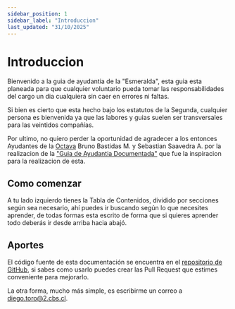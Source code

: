 ```yaml
---
sidebar_position: 1
sidebar_label: "Introduccion"
last_updated: "31/10/2025"
---
```


# Introduccion

Bienvenido a la guia de ayudantia de la "Esmeralda", esta guia esta planeada para que cualquier voluntario pueda tomar las responsabilidades del cargo un dia cualquiera sin caer en errores ni faltas.

Si bien es cierto que esta hecho bajo los estatutos de la Segunda, cualquier persona es bienvenida ya que las labores y guias suelen ser transversales para las veintidos compañías.

Por ultimo, no quiero perder la oportunidad de agradecer a los entonces Ayudantes de la [Octava](https://octavabomberos.cl) Bruno Bastidas M. y Sebastian Saavedra A. por la realizacion de la ["Guia de Ayudantia Documentada"](https://octavabomberos.cl/guia-ayudantia-documentada/) que fue la inspiracion para la realizacion de esta.

## Como comenzar

A tu lado izquierdo tienes la Tabla de Contenidos, dividido por secciones según sea necesario, ahí puedes ir buscando según lo que necesites aprender, de todas formas esta escrito de forma que si quieres aprender todo deberás ir desde arriba hacia abajó.

## Aportes
El código fuente de esta documentación se encuentra en el [repositorio de GitHub](https://github.com/Esmeralda-CBS/guia-ayudantia), si sabes como usarlo puedes crear las Pull Request que estimes conveniente para mejorarlo.

La otra forma, mucho más simple, es escribirme un correo a [diego.toro@2.cbs.cl](mailto:diego.toro@2.cbs.cl).